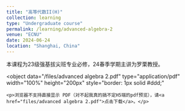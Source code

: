 ```yaml
---
title: "高等代数II(H)"
collection: learning
type: "Undergraduate course"
permalink: /learning/advanced-algebra-2
venue: "ECNU"
date: 2024-06-24
location: "Shanghai, China"
---
```


本课程为23级强基拔尖班专业必修，24春季学期主讲为罗栗教授。

<object 
    data="/files/advanced algebra 2.pdf" 
    type="application/pdf" 
    width="100%" 
    height="200px"
    style="border: 1px solid #ddd;"
>
    <p>浏览器不支持直接显示 PDF（对不起我真的搞不定H5端的pdf预览），请<a href="files/advanced algebra 2.pdf">点击下载</a>。</p>
</object>
